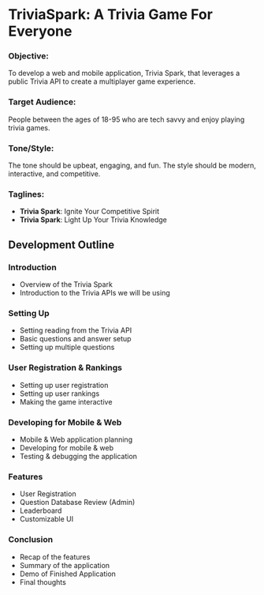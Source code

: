 # TriviaSpark:  A Trivia Game For Everyone

### Objective:
To develop a web and mobile application, Trivia Spark, that leverages a public Trivia API to create a multiplayer game experience.

### Target Audience:
People between the ages of 18-95 who are tech savvy and enjoy playing trivia games.

### Tone/Style:
The tone should be upbeat, engaging, and fun. The style should be modern, interactive, and competitive. 

### Taglines:
- **Trivia Spark**: Ignite Your Competitive Spirit
- **Trivia Spark**: Light Up Your Trivia Knowledge

## Development Outline 

### Introduction 
- Overview of the Trivia Spark
- Introduction to the Trivia APIs we will be using

### Setting Up 
- Setting reading from the Trivia API 
- Basic questions and answer setup 
- Setting up multiple questions 

### User Registration & Rankings 
- Setting up user registration 
- Setting up user rankings 
- Making the game interactive 

### Developing for Mobile & Web 
- Mobile & Web application planning 
- Developing for mobile & web 
- Testing & debugging the application 

### Features 
- User Registration 
- Question Database Review (Admin)
- Leaderboard
- Customizable UI 

### Conclusion 
- Recap of the features 
- Summary of the application 
- Demo of Finished Application
- Final thoughts

